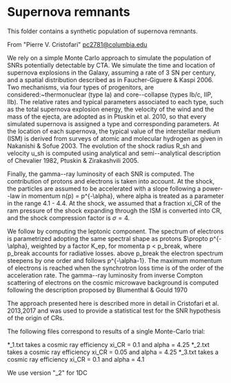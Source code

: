 # Supernova remnants

This folder contains a synthetic population of supernova remnants.

From "Pierre V. Cristofari" <pc2781@columbia.edu>

We rely on a simple Monte Carlo approach to simulate the population of SNRs potentially detectable by CTA. 
We simulate the time and location of supernova explosions in the Galaxy, assuming a rate of 3 SN per century, and a spatial distribution described as in Faucher-Giguere & Kaspi 2006. Two mechanisms, via four types of progenitors, are considered:~thermonuclear (type Ia) and core--collapse (types Ib/c, IIP, IIb). The relative rates and typical parameters associated to each type, such as the total supernova explosion energy, the velocity of the wind and the mass of the ejecta, are adopted as in Ptuskin et al. 2010, so that every simulated supernova is assigned a type and corresponding parameters. 
At the location of each supernova, the typical value of the interstellar medium (ISM) is derived from surveys of atomic and molecular hydrogen as given in Nakanishi & Sofue 2003. The evolution of the shock radius R_sh and velocity u_sh is computed using analytical and semi--analytical description of Chevalier 1982, Ptuskin & Zirakashvili 2005.  

Finally, the gamma--ray luminosity of each SNR is computed. The contribution of protons and electrons is taken into account. At the shock, the particles are assumed to be accelerated with a slope following a power--law in momentum n(p) = p^{-\alpha}, where alpha is treated as a parameter in the range 4.1 - 4.4. At the shock, we assumed that a fraction xi_CR of the ram pressure of the shock expanding through the ISM is converted into CR, and the shock compression factor is $\sigma=4$.  

We follow by computing the leptonic component. 
The spectrum of electrons is parametrized adopting the same spectral shape as protons $\propto p^{-\alpha}, weighted by a factor K_ep, for momenta p < p_break, where p_break accounts for radiative losses. above p_break the electron spectrum steepens by one order and follows p^{-\alpha-1}. The maximum momentum of electrons is reached when the synchrotron loss time is of the order of the acceleration rate. The gamma--ray luminosity from inverse Compton scattering of electrons on the cosmic microwave background is computed following the description proposed by Blumenthal & Gould 1970

The approach presented here is described more in detail in Cristofari et al. 2013,2017 and was used to provide a statistical test for the SNR hypothesis of the origin of CRs. 



The following files correspond to results of a single Monte-Carlo trial:  


*_1.txt takes a cosmic ray efficiency xi_CR = 0.1 and alpha = 4.25 
*_2.txt takes a cosmic ray efficiency xi_CR = 0.05 and alpha = 4.25 
*_3.txt takes a cosmic ray efficiency xi_CR = 0.1 and alpha = 4.1



We use version "_2" for 1DC
